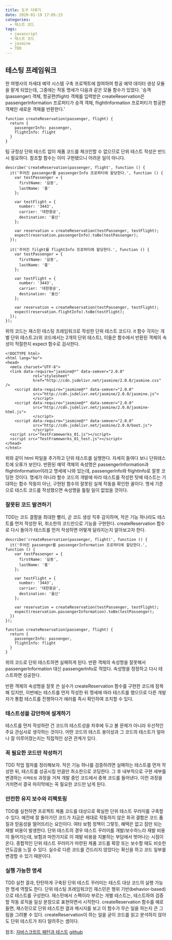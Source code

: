```yaml
---
title: 도구 다루기
date: 2020-01-19 17:05:23
categories:
  - 테스트 코드
tags:
  - javascript
  - 테스트 코드
  - jasmine
  - TDD
---
```


## 테스팅 프레임워크

한 여행사의 차세대 예약 시스템 구축 프로젝트에 참여하여 항공 예약 데이터 생성 모듈을 맡게 되었는데, 그중에는 작동 명세가 다음과 같은 모듈 함수가 있었다.
'승객(passenger) 객체, 항공편(flight) 객체를 입력받은 createReservation은 passengerInformation 프로퍼티가 승객 객체, flightInformation 프로퍼티가 항공편 객체인 새로운 객체를 반환한다.'

<!-- more -->

```
function createReservation(passenger, flight) {
  return {
    passengerInfo: passenger,
    flightInfo: flight
  }
}
```

팀 규정상 단위 테스트 없이 제품 코드를 체크인할 수 없으므로 단위 테스트 작성은 반드시 필요하다.
참조할 함수는 이미 구현됐으니 어려운 일이 아니다.

```
describe('createReservation(passenger, flight', function () {
  it('주어진 passenger를 passengerInfo 프로퍼티에 할당한다.', function () {
    var testPassenger = {
      firstName: '길동',
      lastName: '홍'
    };

    var testFlight = {
      number: '3443',
      carrier: '대한항공',
      destination: '울신'
    };

    var reservation = createReservation(testPassenger, testFlight);
    expect(reservation.passengerInfo).toBe(testPassenger);
  });

  it('주어진 filght를 flightInfo 프로퍼티에 할당한다.', function () {
    var testPassenger = {
      firstName: '길동',
      lastName: '홍'
    };

    var testFlight = {
      number: '3443',
      carrier: '대한항공',
      destination: '울신'
    };

    var reservation = createReservation(testPassenger, testFlight);
    expect(reservation.flightInfo).toBe(testFlight);
  });
});
```

위의 코드는 재스민 테스팅 프레임워크로 작성한 단위 테스트 코드다.
it 함수 각자는 개별 단위 테스트고(위 코드에서는 2개의 단위 테스트), 이들은 함수에서 반환된 객체의 속성이 적절한지 expect 함수로 검사한다.

```
<!DOCTYPE html>
<html lang="ko">
<head>
  <meta charset="UTF-8">
  <link data-require="jasmine@*" data-semver="2.0.0"
            rel="stylesheet"
            href="http://cdn.jsdelivr.net/jasmine/2.0.0/jasmine.css" />
    <script data-require="jasmine@*" data-semver="2.0.0"
            src="http://cdn.jsdelivr.net/jasmine/2.0.0/jasmine.js">
            </script>
    <script data-require="jasmine@*" data-semver="2.0.0"
            src="http://cdn.jsdelivr.net/jasmine/2.0.0/jasmine-html.js">
            </script>
    <script data-require="jasmine@*" data-semver="2.0.0"
            src="http://cdn.jsdelivr.net/jasmine/2.0.0/boot.js">
            </script>
  <script src="TestFrameworks_01.js"></script>
  <script src="TestFrameworks_01_test.js"></script>
</head>
</html>
```

위와 같이 html 파일을 추가하고 단위 테스트를 실행한다.
자세히 들여다 보니 단위테스트에 오류가 보인다. 반환된 예약 객체의 속성명은 passengerInformation과 flightInformation이라고 명세에 나와 있는데, passengerInfo와 flightInfo로 잘못 코딩한 것이다. 명세가 아니라 함수 코드의 개발에 따라 테스트를 작성한 탓에 테스트는 기대하는 함수 작동이 아닌, 구현된 함수의 잘못된 실제 작동을 확인한 꼴이다. 명세 기준으로 테스트 코드를 작성했으면 속성명을 틀릴 일이 없었을 것이다.

### 잘못된 코드 발견하기

TDD는 코드 결함을 최대한 빨리, 곧 코드 생성 직후 감지하며, 작은 기능 하나라도 테스트를 먼저 작성한 뒤, 취소한의 코드만으로 기능을 구현한다.
createReservation 함수로 다시 돌아가 테스트를 먼저 작성하면 어떻게 달라지는지 알아보고자 한다.

```
describe('createReservation(passenger, flight)', function () {
  it('주어진 passenger를 passengerInformation 프로퍼티에 할당한다.', function () {
    var testPassenger = {
      firstName: '길동',
      lastName: '홍'
    };

    var testFlight = {
      number: '3443',
      carrier: '대한항공',
      destination: '울신'
    };

    var reservation = createReservation(testPassenger, testFlight);
    expect(reservation.passengerInformation).toBe(testPassenger);
  })
});
```

```
function createReservation(passenger, flight) {
  return {
    passengerInfo: passenger,
    flightInfo: flight
  }
}
```

위의 코드로 단위 테스트하면 실패하게 된다.
반환 객체의 속성명을 잘못해서 passengerInformation 대신 passengerInfo로 적었다. 속성명을 정정하고 다시 테스트하면 성공한다.

반환 객체의 속성명을 잘못 쓴 실수가 createReservation 함수를 구현한 코드에 잠복해 있지만, 이번에는 테스트를 먼저 작성한 뒤 명세에 따라 테스트를 했으므로 다른 개발자가 통합 테스트를 진행하다가 에러를 즉시 확인하여 조치할 수 있다.

### 테스트성을 감안하여 설계하기

테스트를 먼저 작성하란 건 코드의 테스트성을 차후에 두고 볼 문제가 아니라 우선적인 주요 관심사로 생각하는 것이다. 어떤 코드의 테스트 용이성과 그 코드의 테스트가 얼마나 잘 이루어졌는지는 직접적인 상관 관계가 있다.

### 꼭 필요한 코드만 작성하기

TDD 작업 절차를 정리해보자. 작은 기능 하나를 검증하려면 실패하는 테스트를 먼저 작성한 뒤, 테스트를 성공시킬 만큼만 최소한으로 코딩한다. 그 후 내부적으로 구현 세부를 변경하는 `리팩토링` 과정을 거쳐 개발 중인 코드에서 중복 코드를 들어낸다. 이런 과정을 거치면서 결국 마지막에는 꼭 필요한 코드만 남게 된다.

### 안전한 유지 보수와 리팩토링

TDD를 실천하면 프로젝트 제품 코드를 대상으로 확실한 단위 테스트 꾸러미를 구축할 수 있다. 예전에 잘 돌아가던 코드가 지금은 제대로 작동하지 않은 회귀 결함은 코드 품질과 믿음성을 떨어뜨리는 요인이다.
여타 보험 정책이 그렇듯, 혜택은 없고 짐만 되는 재발 비용이 발생한다. 단위 테스트의 경우 테스트 꾸러미를 개발/보수하느라 재발 비용이 들어가는데, 보험과 마찬가지로 이 재발 비용을 지불하는 부담에서 벗어나는 시점이 온다.
종합적인 단위 테스트 꾸러미가 마련된 제품 코드를 확장 또는 보수할 때도 비슷한 안도감을 느낄 수 있다. 실수로 다른 코드를 건드리지 않았다는 확신을 하고 코드 일부를 변경할 수 있기 때문이다.

### 실행 가능한 명세

TDD 실천 결과, 탄탄하게 구축된 단위 테스트 꾸러미는 테스트 대상 코드의 실행 가능한 명세 역할도 한다. 단위 테스팅 프레임워크인 재스민은 행위 기반(behavior-based) 으로 테스트를 구성한다. 재스민에서 스펙이라 부르는 개별 테스트는, 테스트하여 검증할 작동 로직을 일상 문장으로 표현하면서 시작한다.
createReservation 함수를 예로 들면, 재스민으로 단위 테스트한 결과 메시지를 보고 이 함수가 무슨 일을 하는지 큰 그림을 그려볼 수 있다. createReservation이 하는 일을 굳이 코드를 읽고 분석하지 않아도 단위 테스트가 죄다 알려주는 셈이다.

참조: [자바스크립트 패턴과 테스트](http://www.yes24.com/Product/Goods/33211518?Acode=101)
[github](https://github.com/kkangil/javascript-pattern-test)